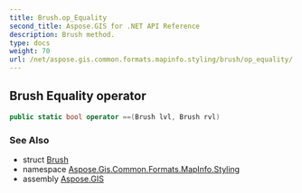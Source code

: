 ```yaml
---
title: Brush.op_Equality
second_title: Aspose.GIS for .NET API Reference
description: Brush method. 
type: docs
weight: 70
url: /net/aspose.gis.common.formats.mapinfo.styling/brush/op_equality/
---
```

## Brush Equality operator

```csharp
public static bool operator ==(Brush lvl, Brush rvl)
```

### See Also

* struct [Brush](../)
* namespace [Aspose.Gis.Common.Formats.MapInfo.Styling](../../brush/)
* assembly [Aspose.GIS](../../../)


